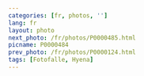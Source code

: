 ```yaml
---
categories: [fr, photos, '']
lang: fr
layout: photo
next_photo: /fr/photos/P0000485.html
picname: P0000484
prev_photo: /fr/photos/P0000124.html
tags: [Fotofalle, Hyena]
---
```

